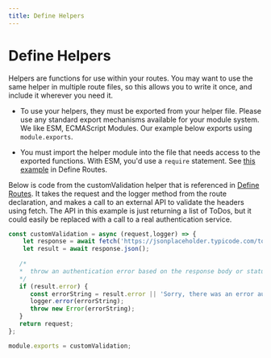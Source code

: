 ```yaml
---
title: Define Helpers
---
```


# Define Helpers

Helpers are functions for use within your routes. You may want to use the same helper in multiple route files, so this allows you to write it once, and include it wherever you need it.



* To use your helpers, they must be exported from your helper file. Please use any standard export mechanisms available for your module system. We like ESM, ECMAScript Modules. Our example below exports using `module.exports`.

* You must import the helper module into the file that needs access to the exported functions. With ESM, you'd use a `require` statement. See [this example](./define-routes#custom-prevalidation-hooks) in Define Routes.


Below is code from the customValidation helper that is referenced in [Define Routes](./define-routes). It takes the request and the logger method from the route declaration, and makes a call to an external API to validate the headers using fetch. The API in this example is just returning a list of ToDos, but it could easily be replaced with a call to a real authentication service.


```javascript
const customValidation = async (request,logger) => {
    let response = await fetch('https://jsonplaceholder.typicode.com/todos/1', { headers: { authorization: request.headers.authorization } });
    let result = await response.json();
    
   /*
   *  throw an authentication error based on the response body or statusCode
   */
   if (result.error) {
      const errorString = result.error || 'Sorry, there was an error authenticating your request';
      logger.error(errorString);
      throw new Error(errorString);
   }
   return request;
};

module.exports = customValidation;
```